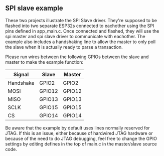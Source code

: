 ## SPI slave example

These two projects illustrate the SPI Slave driver. They're supposed to be flashed into two separate ESP32s connected to eachother using the SPI pins defined in app_main.c. Once connected and flashed, they will use the spi master and spi slave driver to communicate with eachother. The example also includes a handshaking line to allow the master to only poll the  slave when it is actually ready to parse a transaction.

Please run wires between the following GPIOs between the slave and master to make the example function:

| Signal    | Slave  | Master |
|-----------|--------|--------|
| Handshake | GPIO2  | GPIO2  |
| MOSI      | GPIO12 | GPIO12 |
| MISO      | GPIO13 | GPIO13 |
| SCLK      | GPIO15 | GPIO15 |
| CS        | GPIO14 | GPIO14 |

Be aware that the example by default uses lines normally reserved for JTAG. If this is an issue, either because of hardwired JTAG hardware or because of the need to do JTAG debugging, feel free to change the GPIO settings by editing defines in the top of main.c in the master/slave source code.